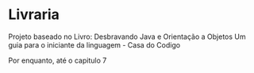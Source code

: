 # Livraria


Projeto baseado no Livro: Desbravando Java e Orientação a Objetos Um guia para o iniciante da linguagem - Casa do Codigo


Por enquanto, até o capitulo 7

